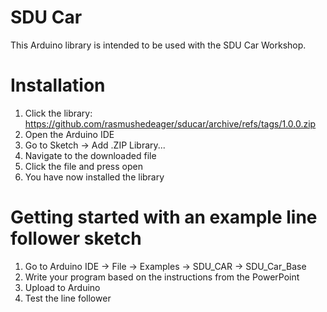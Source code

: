 # SDU Car
This Arduino library is intended to be used with the SDU Car Workshop.

# Installation

1. Click the library: https://github.com/rasmushedeager/sducar/archive/refs/tags/1.0.0.zip
3. Open the Arduino IDE
4. Go to Sketch -> Add .ZIP Library...
5. Navigate to the downloaded file
6. Click the file and press open
7. You have now installed the library

# Getting started with an example line follower sketch

1. Go to Arduino IDE -> File -> Examples -> SDU_CAR -> SDU_Car_Base
2. Write your program based on the instructions from the PowerPoint
3. Upload to Arduino
4. Test the line follower
